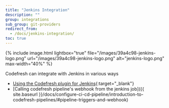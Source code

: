 ```yaml
---
title: "Jenkins Integration"
description: ""
group: integrations
sub_group: git-providers
redirect_from:
  - /docs/jenkins-integration/
toc: true
---
```


{% include image.html 
lightbox="true" 
file="/images/39a4c98-jenkins-logo.png" 
url="/images/39a4c98-jenkins-logo.png" 
alt="jenkins-logo.png" 
max-width="40%" 
%}

Codefresh can integrate with Jenkins in various ways
- [Using the Codefresh plugin for Jenkins](https://wiki.jenkins.io/display/JENKINS/Codefresh+Plugin){:target="_blank"}
- [Calling codefresh pipeline's webhook from the jenkins job]({{ site.baseurl }}/docs/configure-ci-cd-pipeline/introduction-to-codefresh-pipelines/#pipeline-triggers-and-webhook)
